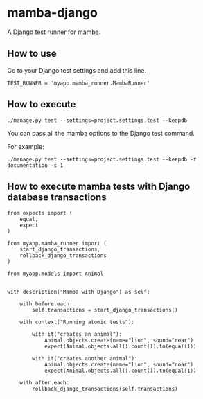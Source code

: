 # mamba-django

A Django test runner for [mamba](https://github.com/nestorsalceda/mamba).


## How to use

Go to your Django test settings and add this line.

```
TEST_RUNNER = 'myapp.mamba_runner.MambaRunner'
```

## How to execute

```
./manage.py test --settings=project.settings.test --keepdb
```

You can pass all the mamba options to the Django test command.

For example:

```
./manage.py test --settings=project.settings.test --keepdb -f documentation -s 1
```

## How to execute mamba tests with Django database transactions

```
from expects import (
    equal,
    expect
)

from myapp.mamba_runner import (
    start_django_transactions,
    rollback_django_transactions
)

from myapp.models import Animal


with description("Mamba with Django") as self:

    with before.each:
        self.transactions = start_django_transactions()

    with context("Running atomic tests"):

        with it("creates an animal"):
            Animal.objects.create(name="lion", sound="roar")
            expect(Animal.objects.all().count()).to(equal(1))

        with it("creates another animal"):
            Animal.objects.create(name="lion", sound="roar")
            expect(Animal.objects.all().count()).to(equal(1))

    with after.each:
        rollback_django_transactions(self.transactions)
```

